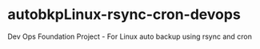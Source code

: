 # autobkpLinux-rsync-cron-devops
Dev Ops Foundation Project - For Linux auto backup using rsync and cron
